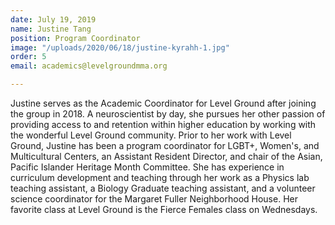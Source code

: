 ```yaml
---
date: July 19, 2019
name: Justine Tang
position: Program Coordinator
image: "/uploads/2020/06/18/justine-kyrahh-1.jpg"
order: 5
email: academics@levelgroundmma.org

---
```

Justine serves as the Academic Coordinator for Level Ground after joining the group in 2018. A neuroscientist by day, she pursues her other passion of providing access to and retention within higher education by working with the wonderful Level Ground community. Prior to her work with Level Ground, Justine has been a program coordinator for LGBT+, Women's, and Multicultural Centers, an Assistant Resident Director, and chair of the Asian, Pacific Islander Heritage Month Committee. She has experience in curriculum development and teaching through her work as a Physics lab teaching assistant, a Biology Graduate teaching assistant, and a volunteer science coordinator for the Margaret Fuller Neighborhood House. Her favorite class at Level Ground is the Fierce Females class on Wednesdays.